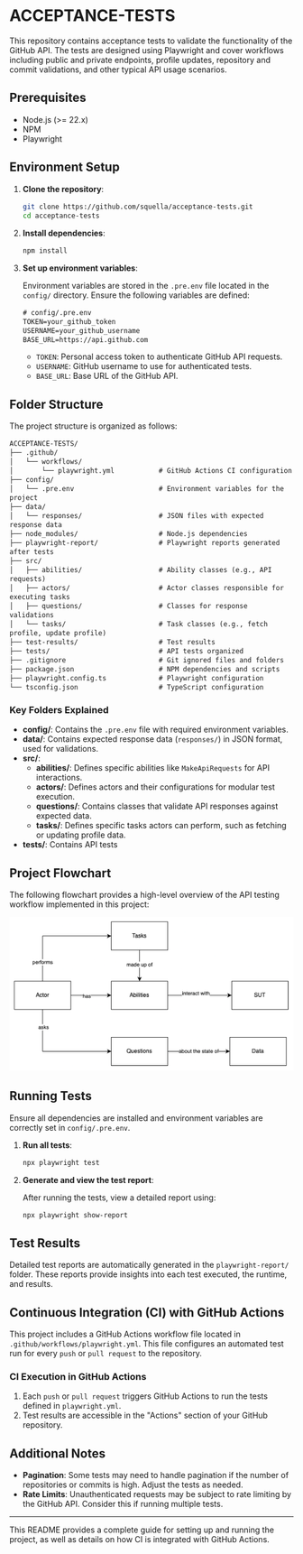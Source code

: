 # ACCEPTANCE-TESTS

This repository contains acceptance tests to validate the functionality of the GitHub API. The tests are designed using Playwright and cover workflows including public and private endpoints, profile updates, repository and commit validations, and other typical API usage scenarios.

## Prerequisites

- Node.js (>= 22.x)
- NPM
- Playwright

## Environment Setup

1. **Clone the repository**:

   ```bash
   git clone https://github.com/squella/acceptance-tests.git
   cd acceptance-tests
   ```

2. **Install dependencies**:

   ```bash
   npm install
   ```

3. **Set up environment variables**:

   Environment variables are stored in the `.pre.env` file located in the `config/` directory. Ensure the following variables are defined:

   ```plaintext
   # config/.pre.env
   TOKEN=your_github_token
   USERNAME=your_github_username
   BASE_URL=https://api.github.com
   ```

   - `TOKEN`: Personal access token to authenticate GitHub API requests.
   - `USERNAME`: GitHub username to use for authenticated tests.
   - `BASE_URL`: Base URL of the GitHub API.

## Folder Structure

The project structure is organized as follows:

```plaintext
ACCEPTANCE-TESTS/
├── .github/
│   └── workflows/
│       └── playwright.yml           # GitHub Actions CI configuration
├── config/
│   └── .pre.env                     # Environment variables for the project
├── data/
│   └── responses/                   # JSON files with expected response data
├── node_modules/                    # Node.js dependencies
├── playwright-report/               # Playwright reports generated after tests
├── src/
│   ├── abilities/                   # Ability classes (e.g., API requests)
│   ├── actors/                      # Actor classes responsible for executing tasks
│   ├── questions/                   # Classes for response validations
│   └── tasks/                       # Task classes (e.g., fetch profile, update profile)
├── test-results/                    # Test results
├── tests/                           # API tests organized
├── .gitignore                       # Git ignored files and folders
├── package.json                     # NPM dependencies and scripts
├── playwright.config.ts             # Playwright configuration
└── tsconfig.json                    # TypeScript configuration
```

### Key Folders Explained

- **config/**: Contains the `.pre.env` file with required environment variables.
- **data/**: Contains expected response data (`responses/`) in JSON format, used for validations.
- **src/**:
  - **abilities/**: Defines specific abilities like `MakeApiRequests` for API interactions.
  - **actors/**: Defines actors and their configurations for modular test execution.
  - **questions/**: Contains classes that validate API responses against expected data.
  - **tasks/**: Defines specific tasks actors can perform, such as fetching or updating profile data.
- **tests/**: Contains API tests

## Project Flowchart

The following flowchart provides a high-level overview of the API testing workflow implemented in this project:

![API Testing Workflow](image/tests-architecture.png)


## Running Tests

Ensure all dependencies are installed and environment variables are correctly set in `config/.pre.env`.

1. **Run all tests**:

   ```bash
   npx playwright test
   ```

2. **Generate and view the test report**:

   After running the tests, view a detailed report using:

   ```bash
   npx playwright show-report
   ```

## Test Results

Detailed test reports are automatically generated in the `playwright-report/` folder. These reports provide insights into each test executed, the runtime, and results.

## Continuous Integration (CI) with GitHub Actions

This project includes a GitHub Actions workflow file located in `.github/workflows/playwright.yml`. This file configures an automated test run for every `push` or `pull request` to the repository.

### CI Execution in GitHub Actions

1. Each `push` or `pull request` triggers GitHub Actions to run the tests defined in `playwright.yml`.
2. Test results are accessible in the "Actions" section of your GitHub repository.


## Additional Notes

- **Pagination**: Some tests may need to handle pagination if the number of repositories or commits is high. Adjust the tests as needed.
- **Rate Limits**: Unauthenticated requests may be subject to rate limiting by the GitHub API. Consider this if running multiple tests.

---

This README provides a complete guide for setting up and running the project, as well as details on how CI is integrated with GitHub Actions.
